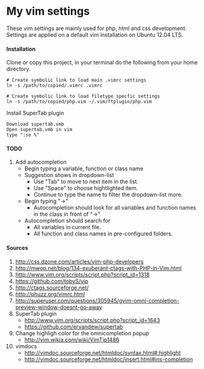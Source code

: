 My vim settings
===============
These vim settings are mainly used for php, html and css development.
Settings are applied on a default vim installation on Ubuntu 12.04 LTS.

#### Installation
Clone or copy this project, in your terminal do the following from your home directory.

    # Create symbolic link to load main .vimrc settings
    ln -s /path/to/copied/.vimrc .vimrc

    # Create symbolic link to load filetype specfic settings
    ln -s /path/to/copied/php.vim ~/.vim/ftplugin/php.vim

Install SuperTab plugin

    Download supertab.vmb
    Open supertab.vmb in vim
    type ":so %"
    
#### TODO

1. Add autocompletion
    - Begin typing a variable, function or class name
    - Suggestion shows in dropdown-list
        * Use "Tab" to move to next item in the list.
        * Use "Space" to choose hightlighted item.
        * Continue to type the name to filter the dropdown-list more.
    - Begin typing "->"
        * Autocompletion should look for all variables and function names 
            in the class in front of "->"
    - Autocompletion should search for
        * All variables in current file.
        * All function and class names in pre-configured folders.

#### Sources

1. http://css.dzone.com/articles/vim-php-developers
1. http://mwop.net/blog/134-exuberant-ctags-with-PHP-in-Vim.html
1. http://www.vim.org/scripts/script.php?script_id=1318
1. https://github.com/tobyS/vip
1. http://ctags.sourceforge.net/
1. http://phuzz.org/vimrc.html
1. http://superuser.com/questions/305945/gvim-omni-completion-preview-window-doesnt-go-away
1. SuperTab plugin
    - http://www.vim.org/scripts/script.php?script_id=1643
    - https://github.com/ervandew/supertab
1. Change highligh color for the omnicompletion popup
    - http://vim.wikia.com/wiki/VimTip1486
1. vimdocs
    - http://vimdoc.sourceforge.net/htmldoc/syntax.html#:highlight
    - http://vimdoc.sourceforge.net/htmldoc/insert.html#ins-completion
